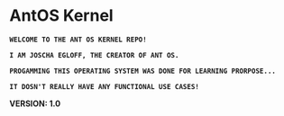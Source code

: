 # AntOS Kernel

**```WELCOME TO THE ANT OS KERNEL REPO!```**

**```I AM JOSCHA EGLOFF, THE CREATOR OF ANT OS.```**

**```PROGAMMING THIS OPERATING SYSTEM WAS DONE FOR LEARNING PRORPOSE...```**

**```IT DOSN'T REALLY HAVE ANY FUNCTIONAL USE CASES!```**

**VERSION: 1.0**